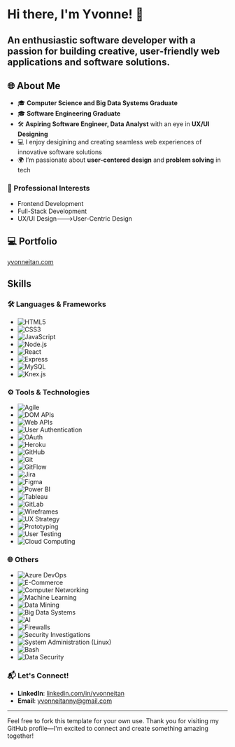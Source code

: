 # Hi there, I'm Yvonne! 👋

## An enthusiastic software developer with a passion for building creative, user-friendly web applications and software solutions.

## 🌐 About Me
- 🎓 **Computer Science and Big Data Systems Graduate**
- 🎓 **Software Engineering Graduate**
- 🛠️ **Aspiring Software Engineer, Data Analyst** with an eye in **UX/UI Designing**
- 💻 I enjoy desigining and creating seamless web experiences of innovative software solutions
- 🌍 I’m passionate about **user-centered design** and **problem solving** in tech
### 💼 Professional Interests
- Frontend Development
- Full-Stack Development
- UX/UI Design--->User-Centric Design
  
## 💻 Portfolio 
 [yvonneitan.com](https://yvonneitan.com)
 
## Skills

### 🛠 Languages & Frameworks
- ![HTML5](https://img.shields.io/badge/-HTML5-E34F26?style=flat-square&logo=html5&logoColor=white)
- ![CSS3](https://img.shields.io/badge/-CSS3-1572B6?style=flat-square&logo=css3)
- ![JavaScript](https://img.shields.io/badge/-JavaScript-F7DF1E?style=flat-square&logo=javascript&logoColor=black)
- ![Node.js](https://img.shields.io/badge/-Node.js-339933?style=flat-square&logo=node.js&logoColor=white)
- ![React](https://img.shields.io/badge/-React-61DAFB?style=flat-square&logo=react&logoColor=black)
- ![Express](https://img.shields.io/badge/-Express-000000?style=flat-square&logo=express&logoColor=white)
- ![MySQL](https://img.shields.io/badge/-MySQL-4479A1?style=flat-square&logo=mysql&logoColor=white)
- ![Knex.js](https://img.shields.io/badge/-Knex.js-3C806F?style=flat-square)

### ⚙️ Tools & Technologies
- ![Agile](https://img.shields.io/badge/-Agile-0052CC?style=flat-square&logo=jira&logoColor=white)
- ![DOM APIs](https://img.shields.io/badge/-DOM%20APIs-FF6F00?style=flat-square&logo=javascript)
- ![Web APIs](https://img.shields.io/badge/-Web%20APIs-4A90E2?style=flat-square&logo=mozilla)
- ![User Authentication](https://img.shields.io/badge/-User%20Authentication-2F4F4F?style=flat-square&logo=oauth)
- ![OAuth](https://img.shields.io/badge/-OAuth-008080?style=flat-square&logo=oauth)
- ![Heroku](https://img.shields.io/badge/-Heroku-430098?style=flat-square&logo=heroku&logoColor=white)
- ![GitHub](https://img.shields.io/badge/-GitHub-181717?style=flat-square&logo=github)
- ![Git](https://img.shields.io/badge/-Git-F05032?style=flat-square&logo=git&logoColor=white)
- ![GitFlow](https://img.shields.io/badge/-GitFlow-F05032?style=flat-square&logo=git)
- ![Jira](https://img.shields.io/badge/-Jira-0052CC?style=flat-square&logo=jira)
- ![Figma](https://img.shields.io/badge/-Figma-F24E1E?style=flat-square&logo=figma&logoColor=white)
- ![Power BI](https://img.shields.io/badge/-Power%20BI-F2C811?style=flat-square&logo=power-bi&logoColor=black)
- ![Tableau](https://img.shields.io/badge/-Tableau-E97627?style=flat-square&logo=tableau&logoColor=white)
- ![GitLab](https://img.shields.io/badge/-GitLab-FC6D26?style=flat-square&logo=gitlab&logoColor=white)
- ![Wireframes](https://img.shields.io/badge/-Wireframes-808080?style=flat-square)
- ![UX Strategy](https://img.shields.io/badge/-UX%20Strategy-0D0D0D?style=flat-square&logo=adobe-xd)
- ![Prototyping](https://img.shields.io/badge/-Prototyping-F24E1E?style=flat-square&logo=figma)
- ![User Testing](https://img.shields.io/badge/-User%20Testing-FF4500?style=flat-square&logo=user-testing)
- ![Cloud Computing](https://img.shields.io/badge/-Cloud%20Computing-0078D4?style=flat-square&logo=microsoft-azure&logoColor=white)

### 🌐 Others
- ![Azure DevOps](https://img.shields.io/badge/-Azure%20DevOps-0078D7?style=flat-square&logo=azure-devops&logoColor=white)
- ![E-Commerce](https://img.shields.io/badge/-E--Commerce-FFA500?style=flat-square)
- ![Computer Networking](https://img.shields.io/badge/-Computer%20Networking-696969?style=flat-square)
- ![Machine Learning](https://img.shields.io/badge/-Machine%20Learning-FF6F00?style=flat-square&logo=tensorflow&logoColor=white)
- ![Data Mining](https://img.shields.io/badge/-Data%20Mining-4A90E2?style=flat-square)
- ![Big Data Systems](https://img.shields.io/badge/-Big%20Data-FF6F00?style=flat-square&logo=apache-spark)
- ![AI](https://img.shields.io/badge/-AI-003366?style=flat-square)
- ![Firewalls](https://img.shields.io/badge/-Firewalls-DC143C?style=flat-square&logo=linux)
- ![Security Investigations](https://img.shields.io/badge/-Security%20Investigations-800080?style=flat-square)
- ![System Administration (Linux)](https://img.shields.io/badge/-Linux%20System%20Admin-FCC624?style=flat-square&logo=linux&logoColor=black)
- ![Bash](https://img.shields.io/badge/-Bash-4EAA25?style=flat-square&logo=gnu-bash&logoColor=white)
- ![Data Security](https://img.shields.io/badge/-Data%20Security-2F4F4F?style=flat-square&logo=lock)

### 📬 Let's Connect!
- **LinkedIn**: [linkedin.com/in/yvonneitan](https://www.linkedin.com/in/yvonneitan)
- **Email**: yvonneitanny@gmail.com

---

Feel free to fork this template for your own use. Thank you for visiting my GitHub profile—I'm excited to connect and create something amazing together!



